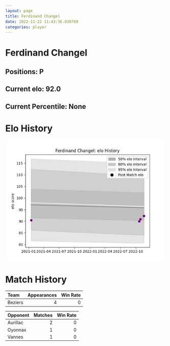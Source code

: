 ```yaml
---  
layout: page  
title: Ferdinand Changel  
date: 2022-11-22 11:43:36.030769  
categories: player  
---
```

# Ferdinand Changel

## Positions: P

## Current elo: 92.0

## Current Percentile: None

# Elo History


![elo history](history_FerdinandChangel.png)
# Match History


| Team    |   Appearances |   Win Rate |
|:--------|--------------:|-----------:|
| Beziers |             4 |          0 |

| Opponent   |   Matches |   Win Rate |
|:-----------|----------:|-----------:|
| Aurillac   |         2 |          0 |
| Oyonnax    |         1 |          0 |
| Vannes     |         1 |          0 |